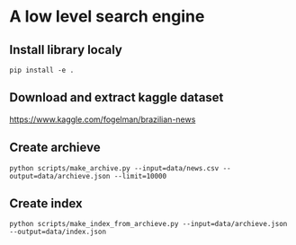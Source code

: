 # A low level search engine

## Install library localy

```
pip install -e .
```

## Download and extract kaggle dataset

https://www.kaggle.com/fogelman/brazilian-news

## Create archieve

```
python scripts/make_archive.py --input=data/news.csv --output=data/archieve.json --limit=10000
```

## Create index

```
python scripts/make_index_from_archieve.py --input=data/archieve.json --output=data/index.json
```
